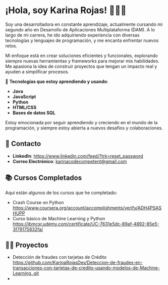 # ¡Hola, soy Karina Rojas! 👩‍💻✨

Soy una desarrolladora en constante aprendizaje, actualmente cursando mi segundo año en Desarrollo de Aplicaciones Multiplataforma (DAM). A lo largo de mi carrera, he ido adquiriendo experiencia con diversas tecnologías y lenguajes de programación, y me encanta enfrentar nuevos retos. 

Mi enfoque está en crear soluciones eficientes y funcionales, explorando siempre nuevas herramientas y frameworks para mejorar mis habilidades. Me apasiona la idea de construir proyectos que tengan un impacto real y ayuden a simplificar procesos.

🔧 **Tecnologías que estoy aprendiendo y usando**:
- **Java**
- **JavaScript**
- **Python**
- **HTML/CSS**
- **Bases de datos SQL**

Estoy emocionada por seguir aprendiendo y creciendo en el mundo de la programación, y siempre estoy abierta a nuevos desafíos y colaboraciones.


## 📱 Contacto
- **LinkedIn**: https://www.linkedin.com/feed/?trk=reset_password
- **Correo Electrónico**: karinacodecompetent@gmail.com

## 📚 Cursos Completados
Aquí están algunos de los cursos que he completado:

- Crash Course on Python https://www.coursera.org/account/accomplishments/verify/ADH4PSASHUPP
- Curso básico de Machine Learning y Python https://ibmcsr.udemy.com/certificate/UC-7631e5dc-89af-4892-85e5-3f79175832fa/

## 👨‍💻 Proyectos
- Detección de fraudes con tarjetas de Crédito https://github.com/KarinaRojasDev/Deteccion-de-fraudes-en-transacciones-con-tarjetas-de-credito-usando-modelos-de-Machine-Learning..git
- 

